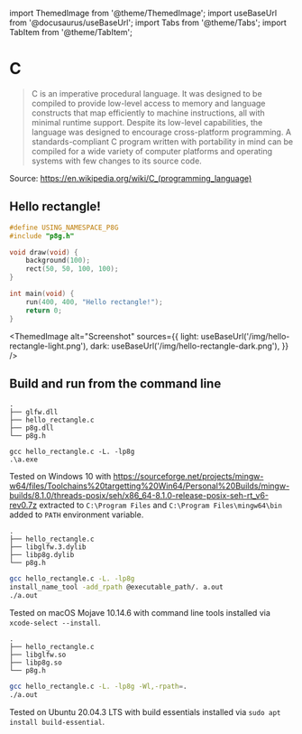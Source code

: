 import ThemedImage from '@theme/ThemedImage';
import useBaseUrl from '@docusaurus/useBaseUrl';
import Tabs from '@theme/Tabs';
import TabItem from '@theme/TabItem';

# C

> C is an imperative procedural language. It was designed to be compiled to provide low-level access to memory and language constructs that map efficiently to machine instructions, all with minimal runtime support. Despite its low-level capabilities, the language was designed to encourage cross-platform programming. A standards-compliant C program written with portability in mind can be compiled for a wide variety of computer platforms and operating systems with few changes to its source code.

Source: https://en.wikipedia.org/wiki/C_(programming_language)

## Hello rectangle!

```c title=hello_rectangle.c
#define USING_NAMESPACE_P8G
#include "p8g.h"

void draw(void) {
    background(100);
    rect(50, 50, 100, 100);
}

int main(void) {
    run(400, 400, "Hello rectangle!");
    return 0;
}
```

<ThemedImage
  alt="Screenshot"
  sources={{
    light: useBaseUrl('/img/hello-rectangle-light.png'),
    dark: useBaseUrl('/img/hello-rectangle-dark.png'),
  }}
/>

## Build and run from the command line

<Tabs groupId="os">
<TabItem value="windows" label="Windows">

```
.
├── glfw.dll
├── hello_rectangle.c
├── p8g.dll
└── p8g.h
```

```
gcc hello_rectangle.c -L. -lp8g
.\a.exe
```

Tested on Windows 10 with https://sourceforge.net/projects/mingw-w64/files/Toolchains%20targetting%20Win64/Personal%20Builds/mingw-builds/8.1.0/threads-posix/seh/x86_64-8.1.0-release-posix-seh-rt_v6-rev0.7z extracted to `C:\Program Files` and `C:\Program Files\mingw64\bin` added to `PATH` environment variable.

</TabItem>
<TabItem value="macos" label="macOS">

```
.
├── hello_rectangle.c
├── libglfw.3.dylib
├── libp8g.dylib
└── p8g.h
```

```bash
gcc hello_rectangle.c -L. -lp8g
install_name_tool -add_rpath @executable_path/. a.out
./a.out
```

Tested on macOS Mojave 10.14.6 with command line tools installed via `xcode-select --install`.

</TabItem>
<TabItem value="linux" label="Linux">

```
.
├── hello_rectangle.c
├── libglfw.so
├── libp8g.so
└── p8g.h
```

```bash
gcc hello_rectangle.c -L. -lp8g -Wl,-rpath=.
./a.out
```

Tested on Ubuntu 20.04.3 LTS with build essentials installed via `sudo apt install build-essential`.

</TabItem>
</Tabs>
